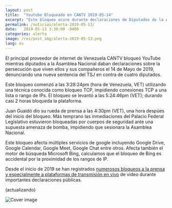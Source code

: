 ```yaml
---
layout: post
title:  "Youtube Bloqueado en CANTV 2019-05-14"
excerpt: "Este bloqueo ocure durante declaraciones de Diputados de la AN ante la persecusión del TSJ y organismos de seguridad"
permalink: /noticias/alerta-2019-05-13/
date:   2019-05-13 3:30:00 -0400
categories: alerta
image: /res/post_img/alerta-2019-05-13.png
lang: es
---
```


El principal proveedor de internet de Venezuela CANTV bloqueó YouTube mientras diputados a la Asamblea Nacional daban declaraciones sobre la persecución que viven ellos y sus compañeros el 14 de Mayo de 2019, denunciando una nueva sentencia del TSJ en contra de cuatro diputados.

Este bloqueo comenzó a las 3:28:24pm (hora de Venezuela, VET) utilizando una técnica conocida como bloqueo TCP, impidiendo conexiones TCP a una lista o rango de IPs. El bloqueo se levantó a las 5:24:46pm (VET); durando casi 2 horas bloqueda la plataforma.

Juan Guaidó dio su rueda de prensa a las 4:30pm (VET), una hora despúes del inicio del bloqueo. Más temprano las inmediaciones del Palacio Federal Legislativo estuvieron bloqueadas por cuerpos de seguridad ante una supuesta amenaza de bomba, impidiendo que sesionara la Asamblea Nacional.


Este bloqueo afecta múltiples servicios de google incluyendo Google Drive, Google Calendar, Google Meet, Google Chat entre otros. Afecta también el motor de búsqueda Microsoft Bing, calculamos que el bloqueo de Bing es accidental por la proximidad de los rangos de IP.

Desde el inicio de 2019 se han registrados [numerosos bloqueos a la prensa y especialmente a plataformas de transmisión en vivo](https://vesinfiltro.com/noticias/venezuela_bloquea_las_noticias-2019-05/) de video durante importantes declaraciones públicas.

(actualizando)

![Cover image](/res/post_img/alerta-2019-05-13.png)
